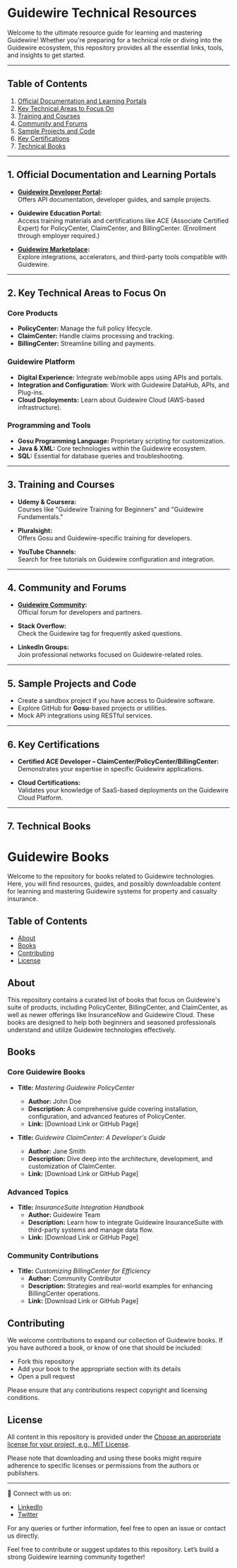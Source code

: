 # Guidewire Technical Resources  

Welcome to the ultimate resource guide for learning and mastering Guidewire! Whether you're preparing for a technical role or diving into the Guidewire ecosystem, this repository provides all the essential links, tools, and insights to get started.  

---

## Table of Contents
1. [Official Documentation and Learning Portals](#official-documentation-and-learning-portals)  
2. [Key Technical Areas to Focus On](#key-technical-areas-to-focus-on)  
3. [Training and Courses](#training-and-courses)  
4. [Community and Forums](#community-and-forums)  
5. [Sample Projects and Code](#sample-projects-and-code)  
6. [Key Certifications](#key-certifications)  
7. [Technical Books](#technical-books)  

---

## 1. Official Documentation and Learning Portals  

- **[Guidewire Developer Portal](https://developer.guidewire.com/):**  
  Offers API documentation, developer guides, and sample projects.  

- **Guidewire Education Portal:**  
  Access training materials and certifications like ACE (Associate Certified Expert) for PolicyCenter, ClaimCenter, and BillingCenter. (Enrollment through employer required.)  

- **[Guidewire Marketplace](https://marketplace.guidewire.com/):**  
  Explore integrations, accelerators, and third-party tools compatible with Guidewire.  

---

## 2. Key Technical Areas to Focus On  

### Core Products  
- **PolicyCenter:** Manage the full policy lifecycle.  
- **ClaimCenter:** Handle claims processing and tracking.  
- **BillingCenter:** Streamline billing and payments.  

### Guidewire Platform  
- **Digital Experience:** Integrate web/mobile apps using APIs and portals.  
- **Integration and Configuration:** Work with Guidewire DataHub, APIs, and Plug-ins.  
- **Cloud Deployments:** Learn about Guidewire Cloud (AWS-based infrastructure).  

### Programming and Tools  
- **Gosu Programming Language:** Proprietary scripting for customization.  
- **Java & XML:** Core technologies within the Guidewire ecosystem.  
- **SQL:** Essential for database queries and troubleshooting.  

---

## 3. Training and Courses  

- **Udemy & Coursera:**  
  Courses like "Guidewire Training for Beginners" and "Guidewire Fundamentals."  

- **Pluralsight:**  
  Offers Gosu and Guidewire-specific training for developers.  

- **YouTube Channels:**  
  Search for free tutorials on Guidewire configuration and integration.  

---

## 4. Community and Forums  

- **[Guidewire Community](https://community.guidewire.com/):**  
  Official forum for developers and partners.  

- **Stack Overflow:**  
  Check the Guidewire tag for frequently asked questions.  

- **LinkedIn Groups:**  
  Join professional networks focused on Guidewire-related roles.  

---

## 5. Sample Projects and Code  

- Create a sandbox project if you have access to Guidewire software.  
- Explore GitHub for **Gosu**-based projects or utilities.  
- Mock API integrations using RESTful services.  

---

## 6. Key Certifications  

- **Certified ACE Developer – ClaimCenter/PolicyCenter/BillingCenter:**  
  Demonstrates your expertise in specific Guidewire applications.  

- **Cloud Certifications:**  
  Validates your knowledge of SaaS-based deployments on the Guidewire Cloud Platform.  

---

## 7. Technical Books  

# Guidewire Books

Welcome to the repository for books related to Guidewire technologies. Here, you will find resources, guides, and possibly downloadable content for learning and mastering Guidewire systems for property and casualty insurance.

## Table of Contents

- [About](#about)
- [Books](#books)
- [Contributing](#contributing)
- [License](#license)

## About

This repository contains a curated list of books that focus on Guidewire's suite of products, including PolicyCenter, BillingCenter, and ClaimCenter, as well as newer offerings like InsuranceNow and Guidewire Cloud. These books are designed to help both beginners and seasoned professionals understand and utilize Guidewire technologies effectively.

## Books

### Core Guidewire Books

- **Title:** *Mastering Guidewire PolicyCenter*
  - **Author:** John Doe
  - **Description:** A comprehensive guide covering installation, configuration, and advanced features of PolicyCenter.
  - **Link:** [Download Link or GitHub Page]

- **Title:** *Guidewire ClaimCenter: A Developer's Guide*
  - **Author:** Jane Smith
  - **Description:** Dive deep into the architecture, development, and customization of ClaimCenter.
  - **Link:** [Download Link or GitHub Page]

### Advanced Topics

- **Title:** *InsuranceSuite Integration Handbook*
  - **Author:** Guidewire Team
  - **Description:** Learn how to integrate Guidewire InsuranceSuite with third-party systems and manage data flow.
  - **Link:** [Download Link or GitHub Page]

### Community Contributions

- **Title:** *Customizing BillingCenter for Efficiency*
  - **Author:** Community Contributor
  - **Description:** Strategies and real-world examples for enhancing BillingCenter operations.
  - **Link:** [Download Link or GitHub Page]

## Contributing

We welcome contributions to expand our collection of Guidewire books. If you have authored a book, or know of one that should be included:

- Fork this repository
- Add your book to the appropriate section with its details
- Open a pull request

Please ensure that any contributions respect copyright and licensing conditions.

## License

All content in this repository is provided under the [Choose an appropriate license for your project, e.g., MIT License](LICENSE). 

Please note that downloading and using these books might require adherence to specific licenses or permissions from the authors or publishers.

---

🔗 Connect with us on:
- [LinkedIn](YourLinkedIn)
- [Twitter](YourTwitter)

For any queries or further information, feel free to open an issue or contact us directly.

Feel free to contribute or suggest updates to this repository. Let’s build a strong Guidewire learning community together!  
